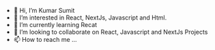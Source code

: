 - 👋 Hi, I’m Kumar Sumit
- 👀 I’m interested in React, NextJs, Javascript and Html.
- 🌱 I’m currently learning Recat
- 💞️ I’m looking to collaborate on React, Javascript and NextJs Projects
- 📫 How to reach me ...

<!---
kumasumit/kumasumit is a ✨ special ✨ repository because its `README.md` (this file) appears on your GitHub profile.
You can click the Preview link to take a look at your changes.
--->
